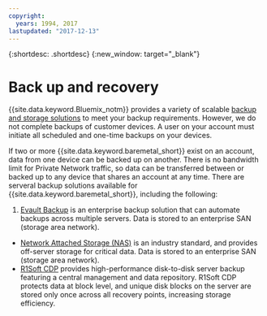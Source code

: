 ```yaml
---
copyright:
  years: 1994, 2017
lastupdated: "2017-12-13"
---
```


{:shortdesc: .shortdesc}
{:new_window: target="_blank"}


# Back up and recovery

{{site.data.keyword.Bluemix_notm}} provides a variety of scalable [backup and storage solutions](https://www.softlayer.com/cloud-storage) to meet your backup requirements. However, we do not complete backups of customer devices. A user on your account must initiate all scheduled and one-time backups on your devices.

If two or more {{site.data.keyword.baremetal_short}} exist on an account, data from one device can be backed up on another. There is no bandwidth limit for Private Network traffic, so data can be transferred between or backed up to any device that shares an account at any time.
There are serveral backup solutions available for {{site.data.keyword.baremetal_short}}, including the following:

1. [Evault Backup](../infrastructure/backup/index.html) is an enterprise backup solution that can automate backups across multiple servers. Data is stored to an enterprise SAN (storage area network).
* [Network Attached Storage (NAS)](../infrastructure/network-attached-storage/nas.html) is an industry standard, and provides off-server storage for critical data. Data is stored to an enterprise SAN (storage area network).
* [R1Soft CDP](../infrastructure/backup/r1soft.html) provides high-performance disk-to-disk server backup featuring a central management and data repository. R1Soft CDP protects data at block level, and unique disk blocks on the server are stored only once across all recovery points, increasing storage efficiency.
